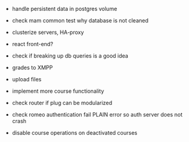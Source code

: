 
- handle persistent data in postgres volume
- check mam common test why database is not cleaned
- clusterize servers, HA-proxy
- react front-end?

- check if breaking up db queries is a good idea
- grades to XMPP
- upload files
- implement more course functionality
- check router if plug can be modularized
- check romeo authentication fail PLAIN error so auth server does not crash

- disable course operations on deactivated courses

